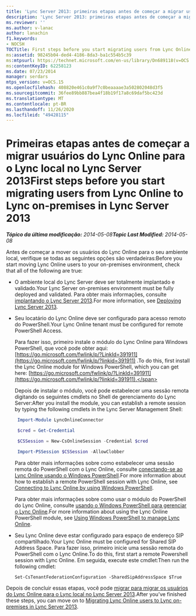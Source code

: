```yaml
---
title: 'Lync Server 2013: primeiras etapas antes de começar a migrar usuários do Lync Online para o Lync local'
description: 'Lync Server 2013: primeiras etapas antes de começar a migrar usuários do Lync Online para o Lync local.'
ms.reviewer: ''
ms.author: v-lanac
author: lanachin
f1.keywords:
- NOCSH
TOCTitle: First steps before you start migrating users from Lync Online to Lync on-premises
ms:assetid: 98245b04-ded4-4186-8da3-ba1c554b5c39
ms:mtpsurl: https://technet.microsoft.com/en-us/library/Dn689118(v=OCS.15)
ms:contentKeyID: 62258123
ms.date: 07/23/2014
manager: serdars
mtps_version: v=OCS.15
ms.openlocfilehash: 408820e461c0a9f7c0beaaaae3a502802048d3f5
ms.sourcegitcommit: 36fee89bb887bea4f18b19f17a8c69daf5bc423d
ms.translationtype: MT
ms.contentlocale: pt-BR
ms.lasthandoff: 11/26/2020
ms.locfileid: "49428115"
---
```

# <a name="first-steps-before-you-start-migrating-users-from-lync-online-to-lync-on-premises-in-lync-server-2013"></a><span data-ttu-id="65e38-103">Primeiras etapas antes de começar a migrar usuários do Lync Online para o Lync local no Lync Server 2013</span><span class="sxs-lookup"><span data-stu-id="65e38-103">First steps before you start migrating users from Lync Online to Lync on-premises in Lync Server 2013</span></span>

<div data-xmlns="http://www.w3.org/1999/xhtml">

<div class="topic" data-xmlns="http://www.w3.org/1999/xhtml" data-msxsl="urn:schemas-microsoft-com:xslt" data-cs="https://msdn.microsoft.com/">

<div data-asp="https://msdn2.microsoft.com/asp">



</div>

<div id="mainSection">

<div id="mainBody"><span data-ttu-id="65e38-104">

<span> </span></span><span class="sxs-lookup"><span data-stu-id="65e38-104">

<span> </span></span></span>

<span data-ttu-id="65e38-105">_**Tópico da última modificação:** 2014-05-08_</span><span class="sxs-lookup"><span data-stu-id="65e38-105">_**Topic Last Modified:** 2014-05-08_</span></span>

<span data-ttu-id="65e38-106">Antes de começar a mover os usuários do Lync Online para o seu ambiente local, verifique se todas as seguintes opções são verdadeiras:</span><span class="sxs-lookup"><span data-stu-id="65e38-106">Before you start moving Lync Online users to your on-premises environment, check that all of the following are true:</span></span>

  - <span data-ttu-id="65e38-107">O ambiente local do Lync Server deve ser totalmente implantado e validado.</span><span class="sxs-lookup"><span data-stu-id="65e38-107">Your Lync Server on-premises environment must be fully deployed and validated.</span></span> <span data-ttu-id="65e38-108">Para obter mais informações, consulte [implantando o Lync Server 2013](lync-server-2013-deploying-lync-server.md).</span><span class="sxs-lookup"><span data-stu-id="65e38-108">For more information, see [Deploying Lync Server 2013](lync-server-2013-deploying-lync-server.md).</span></span>

  - <span data-ttu-id="65e38-109">Seu locatário do Lync Online deve ser configurado para acesso remoto do PowerShell.</span><span class="sxs-lookup"><span data-stu-id="65e38-109">Your Lync Online tenant must be configured for remote PowerShell Access.</span></span>
    
    <span data-ttu-id="65e38-110">Para fazer isso, primeiro instale o módulo do Lync Online para Windows PowerShell, que você pode obter aqui: [https://go.microsoft.com/fwlink/p/?LinkId=391911](https://go.microsoft.com/fwlink/p/?linkid=391911) .</span><span class="sxs-lookup"><span data-stu-id="65e38-110">To do this, first install the Lync Online module for Windows PowerShell, which you can get here: [https://go.microsoft.com/fwlink/p/?LinkId=391911](https://go.microsoft.com/fwlink/p/?linkid=391911).</span></span>
    
    <span data-ttu-id="65e38-111">Depois de instalar o módulo, você pode estabelecer uma sessão remota digitando os seguintes cmdlets no Shell de gerenciamento do Lync Server:</span><span class="sxs-lookup"><span data-stu-id="65e38-111">After you install the module, you can establish a remote session by typing the following cmdlets in the Lync Server Management Shell:</span></span>
    
       ```PowerShell
        Import-Module LyncOnlineConnector
       ```  
    
       ```PowerShell
        $cred = Get-Credential
       ``` 
    
       ```PowerShell
        $CSSession = New-CsOnlineSession -Credential $cred
       ```
    
       ```PowerShell
        Import-PSSession $CSSession -AllowClobber
       ```
    
    <span data-ttu-id="65e38-112">Para obter mais informações sobre como estabelecer uma sessão remota do PowerShell com o Lync Online, consulte [conectando-se ao Lync Online usando o Windows PowerShell](https://docs.microsoft.com/SkypeForBusiness/set-up-your-computer-for-windows-powershell/set-up-your-computer-for-windows-powershell).</span><span class="sxs-lookup"><span data-stu-id="65e38-112">For more information about how to establish a remote PowerShell session with Lync Online, see [Connecting to Lync Online by using Windows PowerShell](https://docs.microsoft.com/SkypeForBusiness/set-up-your-computer-for-windows-powershell/set-up-your-computer-for-windows-powershell).</span></span>
  
    <span data-ttu-id="65e38-113">Para obter mais informações sobre como usar o módulo do PowerShell do Lync Online, consulte [usando o Windows PowerShell para gerenciar o Lync Online](https://docs.microsoft.com/SkypeForBusiness/set-up-your-computer-for-windows-powershell/set-up-your-computer-for-windows-powershell).</span><span class="sxs-lookup"><span data-stu-id="65e38-113">For more information about using the Lync Online PowerShell module, see [Using Windows PowerShell to manage Lync Online](https://docs.microsoft.com/SkypeForBusiness/set-up-your-computer-for-windows-powershell/set-up-your-computer-for-windows-powershell).</span></span>

  - <span data-ttu-id="65e38-114">Seu Lync Online deve estar configurado para espaço de endereço SIP compartilhado.</span><span class="sxs-lookup"><span data-stu-id="65e38-114">Your Lync Online must be configured for Shared SIP Address Space.</span></span> <span data-ttu-id="65e38-115">Para fazer isso, primeiro inicie uma sessão remota do PowerShell com o Lync Online.</span><span class="sxs-lookup"><span data-stu-id="65e38-115">To do this, first start a remote Powershell session with Lync Online.</span></span> <span data-ttu-id="65e38-116">Em seguida, execute este cmdlet:</span><span class="sxs-lookup"><span data-stu-id="65e38-116">Then run the following cmdlet:</span></span>
    
        Set-CsTenantFederationConfiguration -SharedSipAddressSpace $True

<span data-ttu-id="65e38-117">Depois de concluir essas etapas, você pode [migrar para migrar os usuários do Lync Online para o Lync local no Lync Server 2013](lync-server-2013-migrating-lync-online-users-to-lync-on-premises.md).</span><span class="sxs-lookup"><span data-stu-id="65e38-117">After you’ve finished these steps, you can move on to [Migrating Lync Online users to Lync on-premises in Lync Server 2013](lync-server-2013-migrating-lync-online-users-to-lync-on-premises.md).</span></span>

<span data-ttu-id="65e38-118"></div>

<span> </span>

</div>

</div>

</span><span class="sxs-lookup"><span data-stu-id="65e38-118"></div>

<span> </span>

</div>

</div>

</span></span></div>

